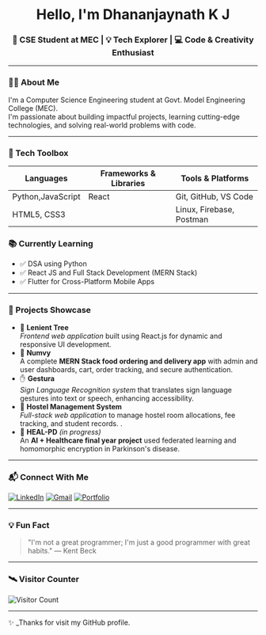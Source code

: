 <h1 align="center"> Hello, I'm Dhananjaynath K J</h1>
<h3 align="center">🌟 CSE Student at MEC | 💡 Tech Explorer | 💻 Code & Creativity Enthusiast</h3>

---

### 🧑‍💻 About Me
I'm a Computer Science Engineering student at Govt. Model Engineering College (MEC).  
I'm passionate about building impactful projects, learning cutting-edge technologies, and solving real-world problems with code.

---

### 🧰 Tech Toolbox

| Languages         | Frameworks & Libraries        | Tools & Platforms         |
|------------------|-------------------------------|---------------------------|
| Python,JavaScript | React                   | Git, GitHub, VS Code      |
| HTML5, CSS3       |                             | Linux, Firebase, Postman  |



### 📚 Currently Learning
- ✅ DSA using Python
- ✅ React JS and Full Stack Development (MERN Stack)
- ✅ Flutter for Cross-Platform Mobile Apps

---

### 🚀 Projects Showcase

- 🌳 **Lenient Tree**  
  *Frontend web application* built using React.js for dynamic and responsive UI development.
- 🍔 **Numvy**  
  A complete **MERN Stack food ordering and delivery app** with admin and user dashboards, cart, order tracking, and secure authentication.
- ✋ **Gestura**  
  *Sign Language Recognition system* that translates sign language gestures into text or speech, enhancing accessibility.
- 🏢 **Hostel Management System**  
  *Full-stack web application* to manage hostel room allocations, fee tracking, and student records. .
- 💊 **HEAL-PD** *(in progress)*  
  An **AI + Healthcare final year project** used federated learning and homomorphic encryption in Parkinson's disease.

---

### 📬 Connect With Me

[![LinkedIn](https://img.shields.io/badge/LinkedIn-blue?style=flat-square&logo=linkedin)](https://www.linkedin.com/in/dhananjaynath-k-j-50845831b/)
[![Gmail](https://img.shields.io/badge/Gmail-red?style=flat-square&logo=gmail&logoColor=white)](mail)
[![Portfolio](https://img.shields.io/badge/Portfolio-black?style=flat-square)](https://dhananjaynathkjportfolio.onrender.com)

---

### 💡 Fun Fact
> "I'm not a great programmer; I'm just a good programmer with great habits." — Kent Beck

---

### 🛰 Visitor Counter

![Visitor Count](https://komarev.com/ghpvc/?username=Dhananjaynathkj&style=flat&color=brightgreen)

---

✨ _Thanks for visit my GitHub profile.
